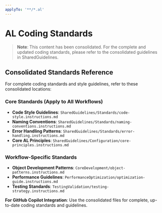 ```yaml
---
applyTo: '**/*.al'
---
```

# AL Coding Standards

> **Note**: This content has been consolidated. For the complete and updated coding standards, please refer to the consolidated guidelines in SharedGuidelines.

## Consolidated Standards Reference

For complete coding standards and style guidelines, refer to these consolidated locations:

### Core Standards (Apply to All Workflows)
- **Code Style Guidelines**: `SharedGuidelines/Standards/code-style.instructions.md`
- **Naming Conventions**: `SharedGuidelines/Standards/naming-conventions.instructions.md`
- **Error Handling Patterns**: `SharedGuidelines/Standards/error-handling.instructions.md`
- **Core AL Principles**: `SharedGuidelines/Configuration/core-principles.instructions.md`

### Workflow-Specific Standards
- **Object Development Patterns**: `CoreDevelopment/object-patterns.instructions.md`
- **Performance Guidelines**: `PerformanceOptimization/optimization-guide.instructions.md`
- **Testing Standards**: `TestingValidation/testing-strategy.instructions.md`

**For GitHub Copilot Integration**: Use the consolidated files for complete, up-to-date coding standards and guidelines.